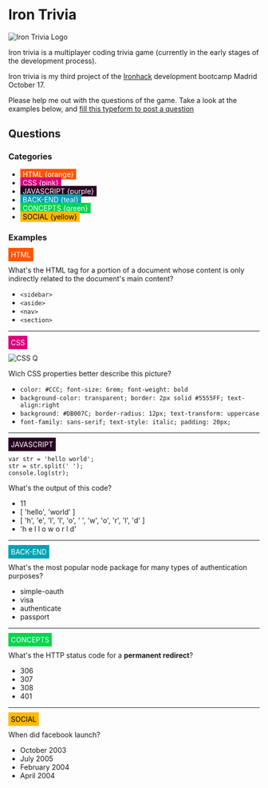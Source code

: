 # Iron Trivia

![Iron Trivia Logo](https://i.imgur.com/YZD6BBq.png)

Iron trivia is a multiplayer coding trivia game (currently in the early stages of the development process).

Iron trivia is my third project of the [Ironhack](https://www.ironhack.com) development bootcamp Madrid October 17.

Please help me out with the questions of the game. Take a look at the examples below, and [fill this typeform to post a question](https://abrahamcastro.typeform.com/to/z6TH3k)

## Questions

### Categories

+ <span style="background-color:#FF5503;color:white;padding:2px 5px">HTML {orange}</span>
+ <span style="background-color:#DB007C;color:white;padding:2px 5px">CSS {pink}</span>
+ <span style="background-color:#290224;color:white;padding:2px 5px">JAVASCRIPT {purple}</span>
+ <span style="background-color:#00A2B3;color:white;padding:2px 5px">BACK-END {teal}</span>
+ <span style="background-color:#00D64E;color:white;padding:2px 5px">CONCEPTS {green}</span>
+ <span style="background-color:#FFB803; color:black;padding:2px 5px">SOCIAL {yellow}</span>

### Examples

<span style="background-color:#FF5503;color:white;padding:5px">HTML</span>

What's the HTML tag for a portion of a document whose content is only indirectly related to the document's main content?

+ `<sidebar>`
+ `<aside>`
+ `<nav>`
+ `<section>`

---

<span style="background-color:#DB007C;color:white;padding:5px">CSS</span>

![CSS Q](https://i.imgur.com/f7ssWLc.png)

Wich CSS properties better describe this picture?

+ `color: #CCC; font-size: 6rem; font-weight: bold`
+ `background-color: transparent; border: 2px solid #5555FF; text-align:right`
+ `background: #DB007C; border-radius: 12px; text-transform: uppercase`
+ `font-family: sans-serif; text-style: italic; padding: 20px;`

---

<span style="background-color:#290224;color:white;padding:5px">JAVASCRIPT</span>

```
var str = 'hello world';
str = str.split(' ');
console.log(str);
```

What's the output of this code?

+ 11
+ [ 'hello', 'world' ]
+ [ 'h', 'e', 'l', 'l', 'o', ' ', 'w', 'o', 'r', 'l', 'd' ]
+ 'h e l l o   w o r l d'

---

<span style="background-color:#00A2B3;color:white;padding:5px">BACK-END</span>

What's the most popular node package for many types of authentication purposes?

+ simple-oauth
+ visa
+ authenticate
+ passport

---

<span style="background-color:#00D64E;color:white;padding:5px">CONCEPTS</span>

What's the HTTP status code for a **permanent redirect**?

+ 306
+ 307
+ 308
+ 401

---

<span style="background-color:#FFB803; color:black;padding:5px">SOCIAL</span>

When did facebook launch?

+ October 2003
+ July 2005
+ February 2004
+ April 2004
